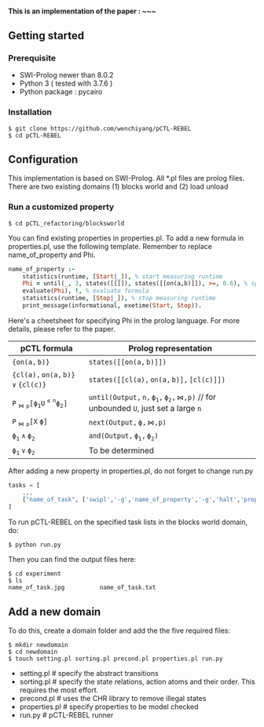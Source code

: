 #### This is an implementation of the paper : ~~~

## Getting started

### Prerequisite

- SWI-Prolog newer than 8.0.2
- Python 3  ( tested with 3.7.6 )
- Python package : pycairo

### Installation

```console
$ git clone https://github.com/wenchiyang/pCTL-REBEL
$ cd pCTL-REBEL
```

## Configuration

This implementation is based on SWI-Prolog. All *.pl files are prolog files. There are two existing domains (1) blocks world and (2) load unload

### Run a customized property

```console
$ cd pCTL_refactoring/blocksworld
```

You can find existing properties in properties.pl. To add a new formula in properties.pl, use the following template. Remember to replace name_of_property and Phi.

```prolog
name_of_property :-
    statistics(runtime, [Start|_]), % start measuring runtime
    Phi = until(_, 3, states([[]]), states([[on(a,b)]]), >=, 0.6), % specify a pCTL formula
    evaluate(Phi), !, % evaluate formula
    statistics(runtime, [Stop|_]), % stop measuring runtime
    print_message(informational, exetime(Start, Stop)).
```

Here's a cheetsheet for specifying Phi in the prolog language. For more details, please refer to the paper.

| pCTL formula                                       | Prolog representation                                        |
| -------------------------------------------------- | ------------------------------------------------------------ |
|  $\mathtt{\{on(a, b)\}}$                           | $\mathtt{states([[on(a,b)]])}$                               |
| $\mathtt{\{cl(a), on(a, b)\} \vee \{cl(c)\}}$      | $\mathtt{states([[cl(a), on(a,b)], [cl(c)]])}$               |
| $\mathtt{P_{\bowtie p} [\phi_1 U^{\leq n}\phi_2]}$ | $\mathtt{until(Output, n, \phi_1, \phi_2, \bowtie, p)}$  // for unbounded $\mathtt{U}$, just set a large $\mathtt{n}$ |
| $\mathtt{P_{\bowtie p} [X\; \phi]}$                | $\mathtt{next(Output, \phi, \bowtie, p)}$                    |
| $\mathtt{\phi_1 \wedge \phi_2}$                    | $\mathtt{and(Output, \phi_1, \phi_2)}$                       |
| $\mathtt{\phi_1 \vee \phi_2}$                      | To be determined                                             |

After adding a new property in properties.pl, do not forget to change run.py

```python
tasks = [
    ...
    ["name_of_task", ['swipl','-g','name_of_property','-g','halt','properties.pl']]
]
```

To run pCTL-REBEL on the specified task lists in the blocks world domain, do:

```console
$ python run.py
```

Then you can find the output files here:

```console
$ cd experiment
$ ls
name_of_task.jpg          name_of_task.txt
```

## Add a new domain

To do this, create a domain folder and add the the five required files:

```console
$ mkdir newdomain
$ cd newdomain
$ touch setting.pl sorting.pl precond.pl properties.pl run.py
```

- setting.pl  # specify the abstract transitions
- sorting.pl  # specify the state relations, action atoms and their order. This requires the most effort.
- precond.pl # uses the CHR library to remove illegal states
- properties.pl # specify properties to be model checked
- run.py # pCTL-REBEL runner
